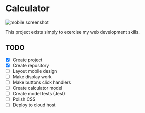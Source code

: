 # Calculator

![mobile screenshot](/.github/images/mobile.png?raw=true "Calculator screenshot")

This project exists simply to exercise my web development skills.

## TODO

- [x] Create project
- [x] Create repository
- [ ] Layout mobile design
- [ ] Make display work
- [ ] Make buttons click handlers
- [ ] Create calculator model
- [ ] Create model tests (Jest)
- [ ] Polish CSS
- [ ] Deploy to cloud host
